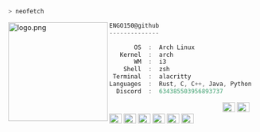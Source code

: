 ```bash
> neofetch
```

<img align="left" src="https://git.satan.red/ENGO150/ENGO150/-/raw/main/assets/hammers.png" alt="logo.png" width="200" height="200"/>

```csharp
ENGO150@github
--------------

       OS  :  Arch Linux
   Kernel  :  arch
       WM  :  i3
    Shell  :  zsh
 Terminal  :  alacritty
Languages  :  Rust, C, C++, Java, Python
  Discord  :  634385503956893737
```

<p align="left">
  &nbsp; &nbsp; &nbsp; &nbsp; &nbsp;&nbsp; &nbsp; &nbsp; &nbsp; &nbsp;&nbsp; &nbsp; &nbsp; &nbsp; &nbsp; &nbsp; &nbsp; &nbsp; &nbsp; &nbsp; &nbsp;&nbsp; &nbsp; &nbsp; &nbsp; &nbsp;&nbsp; &nbsp; &nbsp; &nbsp; &nbsp;
  <img alt="#adbac7" src="https://git.satan.red/ENGO150/ENGO150/-/raw/main/assets/colors/adbac7.png" width="25" height="20" />
  <img alt="#6cb6ff" src="https://git.satan.red/ENGO150/ENGO150/-/raw/main/assets/colors/6cb6ff.png" width="25" height="20" />
  <img alt="#f47067" src="https://git.satan.red/ENGO150/ENGO150/-/raw/main/assets/colors/f47067.png" width="25" height="20" />
  <img alt="#dcbdfb" src="https://git.satan.red/ENGO150/ENGO150/-/raw/main/assets/colors/dcbdfb.png" width="25" height="20" />
  <img alt="#ffffff" src="https://git.satan.red/ENGO150/ENGO150/-/raw/main/assets/colors/ffffff.png" width="25" height="20" />
  <img alt="#000000" src="https://git.satan.red/ENGO150/ENGO150/-/raw/main/assets/colors/000000.png" width="25" height="20" />
  <img alt="#e40d0a" src="https://git.satan.red/ENGO150/ENGO150/-/raw/main/assets/colors/e40d0a.png" width="25" height="20" />
  <img alt="#a3a7a6" src="https://git.satan.red/ENGO150/ENGO150/-/raw/main/assets/colors/a3a7a6.png" width="25" height="20" />
</p>
